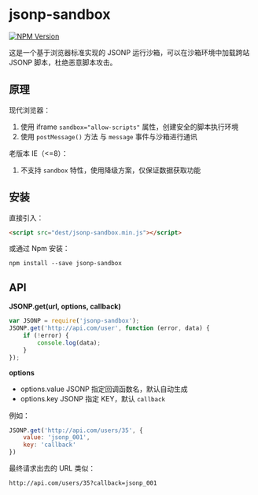 # jsonp-sandbox

[![NPM Version][npm-image]][npm-url]

这是一个基于浏览器标准实现的 JSONP 运行沙箱，可以在沙箱环境中加载跨站 JSONP 脚本，杜绝恶意脚本攻击。

## 原理

现代浏览器：

1. 使用 iframe `sandbox="allow-scripts"` 属性，创建安全的脚本执行环境
2. 使用 `postMessage()` 方法 与 `message` 事件与沙箱进行通讯

老版本 IE（\<=8）：

1. 不支持 `sandbox` 特性，使用降级方案，仅保证数据获取功能

## 安装

直接引入：

``` html
<script src="dest/jsonp-sandbox.min.js"></script>
```

或通过 Npm 安装：

``` shell
npm install --save jsonp-sandbox
```

## API

**JSONP.get(url, options, callback)**

``` javascript
var JSONP = require('jsonp-sandbox');
JSONP.get('http://api.com/user', function (error, data) {
    if (!error) {
        console.log(data); 
    }
});
```

**options**

* options.value JSONP 指定回调函数名，默认自动生成
* options.key JSONP 指定 KEY，默认 `callback`

例如：

``` javascript
JSONP.get('http://api.com/users/35', {
    value: 'jsonp_001',
    key: 'callback'
})
```

最终请求出去的 URL 类似：

```
http://api.com/users/35?callback=jsonp_001
```

[npm-image]: https://img.shields.io/npm/v/jsonp-sandbox.svg
[npm-url]: https://npmjs.org/package/jsonp-sandbox